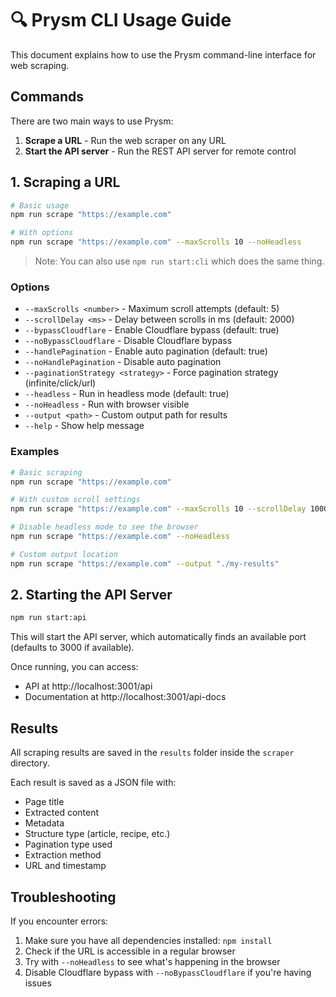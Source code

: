 # 🔍 Prysm CLI Usage Guide

This document explains how to use the Prysm command-line interface for web scraping.

## Commands

There are two main ways to use Prysm:

1. **Scrape a URL** - Run the web scraper on any URL
2. **Start the API server** - Run the REST API server for remote control

## 1. Scraping a URL

```bash
# Basic usage
npm run scrape "https://example.com"

# With options
npm run scrape "https://example.com" --maxScrolls 10 --noHeadless
```

> Note: You can also use `npm run start:cli` which does the same thing.

### Options

- `--maxScrolls <number>` - Maximum scroll attempts (default: 5)
- `--scrollDelay <ms>` - Delay between scrolls in ms (default: 2000)
- `--bypassCloudflare` - Enable Cloudflare bypass (default: true)
- `--noBypassCloudflare` - Disable Cloudflare bypass
- `--handlePagination` - Enable auto pagination (default: true)
- `--noHandlePagination` - Disable auto pagination
- `--paginationStrategy <strategy>` - Force pagination strategy (infinite/click/url)
- `--headless` - Run in headless mode (default: true)
- `--noHeadless` - Run with browser visible
- `--output <path>` - Custom output path for results
- `--help` - Show help message

### Examples

```bash
# Basic scraping
npm run scrape "https://example.com"

# With custom scroll settings
npm run scrape "https://example.com" --maxScrolls 10 --scrollDelay 1000

# Disable headless mode to see the browser
npm run scrape "https://example.com" --noHeadless

# Custom output location
npm run scrape "https://example.com" --output "./my-results"
```

## 2. Starting the API Server

```bash
npm run start:api
```

This will start the API server, which automatically finds an available port (defaults to 3000 if available).

Once running, you can access:
- API at http://localhost:3001/api
- Documentation at http://localhost:3001/api-docs

## Results

All scraping results are saved in the `results` folder inside the `scraper` directory.

Each result is saved as a JSON file with:
- Page title
- Extracted content
- Metadata
- Structure type (article, recipe, etc.)
- Pagination type used
- Extraction method
- URL and timestamp

## Troubleshooting

If you encounter errors:

1. Make sure you have all dependencies installed: `npm install`
2. Check if the URL is accessible in a regular browser
3. Try with `--noHeadless` to see what's happening in the browser
4. Disable Cloudflare bypass with `--noBypassCloudflare` if you're having issues 